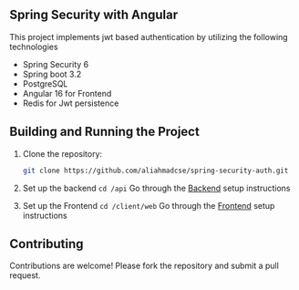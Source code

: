 ## Spring Security with Angular

This project implements jwt based authentication by utilizing the following technologies

- Spring Security 6
- Spring boot 3.2
- PostgreSQL
- Angular 16 for Frontend
- Redis for Jwt persistence


## Building and Running the Project

1. Clone the repository:

    ```bash
    git clone https://github.com/aliahmadcse/spring-security-auth.git
    ```
2. Set up the backend
`cd /api`
Go through the [Backend](/api/README.md) setup instructions

3. Set up the Frontend
`cd /client/web`
Go through the [Frontend](/client/web/README.md) setup instructions


## Contributing
Contributions are welcome! Please fork the repository and submit a pull request.

